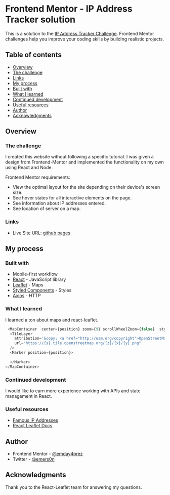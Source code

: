 # Frontend Mentor - IP Address Tracker solution

This is a solution to the [IP Address Tracker Challenge](https://www.frontendmentor.io/challenges/). Frontend Mentor challenges help you improve your coding skills by building realistic projects. 

## Table of contents

  - [Overview](#overview)
  - [The challenge](#the-challenge)
  - [Links](#links)
  - [My process](#my-process)
  - [Built with](#built-with)
  - [What I learned](#what-i-learned)
  - [Continued development](#continued-development)
  - [Useful resources](#useful-resources)
  - [Author](#author)
  - [Acknowledgments](#acknowledgments)
 

## Overview

### The challenge
I created this website without following a specific tutorial. 
I was given a design from Frontend-Mentor and implemented the functionality on my own using React and Node.

Frontend Mentor requirements:

- View the optimal layout for the site depending on their device's screen size.
- See hover states for all interactive elements on the page.
- See information about IP addresses entered.
- See location of server on a map.


### Links

- Live Site URL: [github pages](https://emday4prez.github.io/ip-address-tracker/)

## My process

### Built with
- Mobile-first workflow
- [React](https://reactjs.org/) - JavaScript library
- [Leaflet](https://react-leaflet.js.org/) - Maps
- [Styled Components](https://styled-components.com/) - Styles
- [Axios](https://www.npmjs.com/package/axios) - HTTP


### What I learned

I learned a ton about maps and react-leaflet.


```js
 <MapContainer  center={position} zoom={9} scrollWheelZoom={false}  style={{height: '100%'}} whenCreated={setMap} >
  <TileLayer
    attribution='&copy; <a href="http://osm.org/copyright">OpenStreetMap</a> contributors'
    url="https://{s}.tile.openstreetmap.org/{z}/{x}/{y}.png"
  />
  <Marker position={position}>
   
  </Marker>
</MapContainer>
```


### Continued development

I would like to earn more experience working with APIs and state management in React.

### Useful resources

- [Famous IP Addresses](https://gist.github.com/pbojinov/9732278)
- [React Leaflet Docs](https://react-leaflet.js.org/docs/start-setup/) 

## Author

- Frontend Mentor - [@emday4prez](https://www.frontendmentor.io/profile/emday4prez)
- Twitter - [@emers0n](https://www.twitter.com/emers0n)



## Acknowledgments

Thank you to the React-Leaflet team for answering my questions. 
